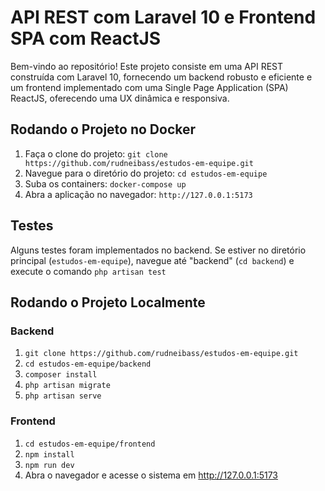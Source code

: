 # API REST com Laravel 10 e Frontend SPA com ReactJS
Bem-vindo ao repositório! Este projeto consiste em uma API REST construída com Laravel 10, fornecendo um backend robusto e eficiente e um frontend implementado com uma Single Page Application (SPA) ReactJS, oferecendo uma UX dinâmica e responsiva. 

## Rodando o Projeto no Docker
1. Faça o clone do projeto: `git clone https://github.com/rudneibass/estudos-em-equipe.git`
2. Navegue para o diretório do projeto: `cd estudos-em-equipe`
3. Suba os containers: `docker-compose up`
4. Abra a aplicação no navegador: `http://127.0.0.1:5173`

## Testes
Alguns testes foram implementados no backend. Se estiver no diretório principal (`estudos-em-equipe`), navegue até "backend" (`cd backend`) e execute o comando `php artisan test`

## Rodando o Projeto Localmente

### Backend
1. `git clone https://github.com/rudneibass/estudos-em-equipe.git`
2. `cd estudos-em-equipe/backend`
3. `composer install`
4. `php artisan migrate`
5. `php artisan serve`

### Frontend
1. `cd estudos-em-equipe/frontend`
2. `npm install`
3. `npm run dev`
4. Abra o navegador e acesse o sistema em http://127.0.0.1:5173
